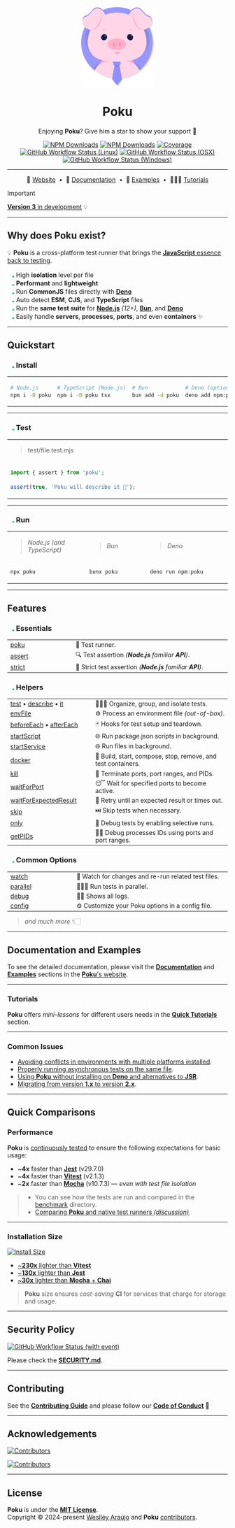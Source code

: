 <div align="center">
<img height="180" alt="Poku's Logo" src="https://raw.githubusercontent.com/wellwelwel/poku/main/.github/assets/readme/poku.svg">

# Poku

Enjoying **Poku**? Give him a star to show your support 🌟

[![NPM Downloads](https://img.shields.io/npm/v/poku.svg?label=&color=70a1ff&logo=npm&logoColor=white)](https://www.npmjs.com/package/poku)
[![NPM Downloads](https://img.shields.io/npm/dm/poku.svg?label=&logo=npm&logoColor=white&color=45aaf2)](https://www.npmjs.com/package/poku)
[![Coverage](https://img.shields.io/codecov/c/github/wellwelwel/poku?label=&logo=codecov&logoColor=white&color=98cc00)](https://github.com/wellwelwel/poku/tree/main/.nycrc)<br />
[![GitHub Workflow Status (Linux)](https://img.shields.io/github/actions/workflow/status/wellwelwel/poku/ci_coverage-linux.yml?event=push&label=&branch=main&logo=ubuntu&logoColor=8897a9&color=dfe4ea)](https://github.com/wellwelwel/poku/actions/workflows/ci_coverage-linux.yml?query=branch%3Amain)
[![GitHub Workflow Status (OSX)](https://img.shields.io/github/actions/workflow/status/wellwelwel/poku/ci_coverage-osx.yml?event=push&label=&branch=main&logo=apple&logoColor=8897a9&color=dfe4ea)](https://github.com/wellwelwel/poku/actions/workflows/ci_coverage-osx.yml?query=branch%3Amain)
[![GitHub Workflow Status (Windows)](https://img.shields.io/github/actions/workflow/status/wellwelwel/poku/ci_coverage-windows.yml?event=push&label=&branch=main&logo=data:image/svg+xml;base64,PHN2ZyByb2xlPSJpbWciIHZpZXdCb3g9IjAgMCAxMjggMTI4IiB4bWxucz0iaHR0cDovL3d3dy53My5vcmcvMjAwMC9zdmciPjx0aXRsZT5XaW5kb3dzIDExPC90aXRsZT48cGF0aCBmaWxsPSIjODg5N2E5IiBkPSJNMTI2IDEuNjM3bC02NyA5LjgzNHY0OS44MzFsNjctLjUzNHpNMS42NDcgNjYuNzA5bC4wMDMgNDIuNDA0IDUwLjc5MSA2Ljk4My0uMDQtNDkuMDU3em01Ni44Mi42OGwuMDk0IDQ5LjQ2NSA2Ny4zNzYgOS41MDkuMDE2LTU4Ljg2M3pNMS42MSAxOS4yOTdsLjA0NyA0Mi4zODMgNTAuNzkxLS4yODktLjAyMy00OS4wMTZ6Ij48L3BhdGg+PC9zdmc+&color=dfe4ea)](https://github.com/wellwelwel/poku/actions/workflows/ci_coverage-windows.yml?query=branch%3Amain)

---

🐷 [Website](https://poku.io/)<span>&nbsp;&nbsp;•&nbsp;&nbsp;</span>📘 [Documentation](https://poku.io/docs/category/documentation)<span>&nbsp;&nbsp;•&nbsp;&nbsp;</span>🧪 [Examples](https://poku.io/docs/category/examples)<span>&nbsp;&nbsp;•&nbsp;&nbsp;</span>🧑🏻‍🎓 [Tutorials](https://poku.io/docs/category/quick-tutorials)

</div>

> [!IMPORTANT]
>
> [**Version 3** in development](https://github.com/wellwelwel/poku/issues/801) 💡

---

## Why does Poku exist?

💡 **Poku** is a cross-platform test runner that brings the [**JavaScript** essence back to testing](https://poku.io/docs/philosophy#javascript-essence-for-tests-).

</span><img width="16" height="16" alt="check" src="https://raw.githubusercontent.com/wellwelwel/poku/main/.github/assets/readme/check.svg"> High **isolation** level per file<br />
</span><img width="16" height="16" alt="check" src="https://raw.githubusercontent.com/wellwelwel/poku/main/.github/assets/readme/check.svg"> **Performant** and **lightweight**<br />
<img width="16" height="16" alt="check" src="https://raw.githubusercontent.com/wellwelwel/poku/main/.github/assets/readme/check.svg"> Run **CommonJS** files directly with [**Deno**][deno-version-url]<br />
<img width="16" height="16" alt="check" src="https://raw.githubusercontent.com/wellwelwel/poku/main/.github/assets/readme/check.svg"> Auto detect **ESM**, **CJS**, and **TypeScript** files<br />
<img width="16" height="16" alt="check" src="https://raw.githubusercontent.com/wellwelwel/poku/main/.github/assets/readme/check.svg"> Run the **same test suite** for [**Node.js**][node-version-url] _(12+)_, [**Bun**][bun-version-url], and [**Deno**][deno-version-url]<br />
<img width="16" height="16" alt="check" src="https://raw.githubusercontent.com/wellwelwel/poku/main/.github/assets/readme/check.svg"> Easily handle **servers**, **processes**, **ports**, and even **containers** ✨

---

## Quickstart

### <img width="16" height="16" alt="check" src="https://raw.githubusercontent.com/wellwelwel/poku/main/.github/assets/readme/check.svg"> Install

<table>
<tr>
<td width="225">

```bash
# Node.js
npm i -D poku
```

</td>
<td width="225">

```bash
# TypeScript (Node.js)
npm i -D poku tsx
```

</td>
<td width="225">

```bash
# Bun
bun add -d poku
```

</td>
<td width="225">

```bash
# Deno (optional)
deno add npm:poku
```

</td>
</tr>
</table>

---

### <img width="16" height="16" alt="check" src="https://raw.githubusercontent.com/wellwelwel/poku/main/.github/assets/readme/check.svg"> Test

<table>
<tr>
<td>
<blockquote>test/file.test.mjs</blockquote>
</td>
</tr>
<tr>
<td width="1200">

```ts
import { assert } from 'poku';

assert(true, 'Poku will describe it 🐷');
```

</td>
</tr>
</table>

---

### <img width="16" height="16" alt="check" src="https://raw.githubusercontent.com/wellwelwel/poku/main/.github/assets/readme/check.svg"> Run

<table>
<tr>
<td><blockquote><i>Node.js (and TypeScript)</i></blockquote></td>
<td><blockquote><i>Bun</i></blockquote></td>
<td><blockquote><i>Deno</i></blockquote></td>
</tr>
<tr>
<td width="400">

```bash
npx poku
```

</td>
<td width="400">

```bash
bunx poku
```

</td>
<td width="400">

```bash
deno run npm:poku
```

</td>
</tr>
</table>

---

## Features

### <img width="16" height="16" alt="check" src="https://raw.githubusercontent.com/wellwelwel/poku/main/.github/assets/readme/check.svg"> Essentials

<table>
  <tr>
    <td width="280"><a href="https://poku.io/docs/category/-poku">poku</a></td>
    <td width="770">🧪 Test runner.</td>
  </tr>
  <tr>
    <td><a href="https://poku.io/docs/documentation/assert">assert</a></td>
    <td>🔍 Test assertion <i>(<strong>Node.js</strong> familiar <strong>API</strong>)</i>.</td>
  </tr>
  <tr>
    <td><a href="https://poku.io/docs/documentation/assert">strict</a></td>
    <td>🔬 Strict test assertion <i>(<strong>Node.js</strong> familiar <strong>API</strong>)</i>.</td>
  </tr>
</table>

### <img width="16" height="16" alt="check" src="https://raw.githubusercontent.com/wellwelwel/poku/main/.github/assets/readme/check.svg"> Helpers

<table>
  <tr>
    <td width="250"><a href="https://poku.io/docs/documentation/helpers/test">test</a> • <a href="https://poku.io/docs/documentation/helpers/describe">describe</a> • <a href="https://poku.io/docs/documentation/helpers/it">it</a></td>
    <td width="800">🤹🏻‍♀️ Organize, group, and isolate tests.</td>
  </tr>
  <tr>
    <td><a href="https://poku.io/docs/documentation/helpers/env">envFile</a></td>
    <td>⚙️ Process an environment file <i>(out-of-box)</i>.</td>
  </tr>
  <tr>
    <td><a href="https://poku.io/docs/category/-before-and-after-each">beforeEach</a> • <a href="https://poku.io/docs/category/-before-and-after-each">afterEach</a></td>
    <td>🃏 Hooks for test setup and teardown.</td>
  </tr>
  <tr>
    <td><a href="https://poku.io/docs/documentation/helpers/startScript">startScript</a></td>
    <td>🌐 Run package.json scripts in background.</td>
  </tr>
  <tr>
    <td><a href="https://poku.io/docs/documentation/helpers/startService">startService</a></td>
    <td>🌐 Run files in background.</td>
  </tr>
  <tr>
    <td><a href="https://poku.io/docs/documentation/helpers/containers">docker</a></td>
    <td>🐳 Build, start, compose, stop, remove, and test containers.</td>
  </tr>
  <tr>
    <td><a href="https://poku.io/docs/documentation/helpers/processes/kill">kill</a></td>
    <td>🔌 Terminate ports, port ranges, and PIDs.</td>
  </tr>
  <tr>
    <td><a href="https://poku.io/docs/documentation/helpers/processes/wait-for-port">waitForPort</a></td>
    <td>😴 Wait for specified ports to become active.</td>
  </tr>
  <tr>
    <td><a href="https://poku.io/docs/documentation/helpers/processes/wait-for-expected-result">waitForExpectedResult</a></td>
    <td>🥱 Retry until an expected result or times out.</td>
  </tr>
  <tr>
    <td><a href="https://poku.io/docs/documentation/helpers/skip">skip</a></td>
    <td>⏭️ Skip tests when necessary.</td>
  </tr>
  <tr>
    <td><a href="https://poku.io/docs/documentation/helpers/only">only</a></td>
    <td>🌌 Debug tests by enabling selective runs.</td>
  </tr>
  <tr>
    <td><a href="https://poku.io/docs/documentation/helpers/processes/get-pids">getPIDs</a></td>
    <td>🕵🏻 Debug processes IDs using ports and port ranges.</td>
  </tr>
</table>

### <img width="16" height="16" alt="check" src="https://raw.githubusercontent.com/wellwelwel/poku/main/.github/assets/readme/check.svg"> Common Options

<table>
  <tr>
    <td width="280"><a href="https://poku.io/docs/documentation/poku/options/watch">watch</a></td>
    <td width="770">🍿 Watch for changes and re-run related test files.</td>
  </tr>
  <tr>
    <td><a href="https://poku.io/docs/documentation/poku/options/parallel">parallel</a></td>
    <td>🏃🏻‍♀️ Run tests in parallel.</td>
  </tr>
  <tr>
    <td><a href="https://poku.io/docs/documentation/poku/options/debug">debug</a></td>
    <td>🕵🏻 Shows all logs.</td>
  </tr>
  <tr>
    <td><a href="https://poku.io/docs/documentation/poku/config-files">config</a></td>
    <td>⚙️ Customize your Poku options in a config file.</td>
  </tr>
</table>

> _and much more_ 👇🏻

---

## Documentation and Examples

To see the detailed documentation, please visit the [**Documentation**](https://poku.io/docs/category/documentation) and [**Examples**](https://poku.io/docs/category/examples) sections in the [**Poku**'s website](https://poku.io).

---

### Tutorials

**Poku** offers _mini-lessons_ for different users needs in the [**Quick Tutorials**](https://poku.io/docs/category/quick-tutorials) section.

---

### Common Issues

- [Avoiding conflicts in environments with multiple platforms installed](https://poku.io/docs/tutorials/cross-platform#recommendations).
- [Properly running asynchronous tests on the same file](https://poku.io/docs/examples/promises).
- [Using **Poku** without installing on **Deno** and alternatives to **JSR**](https://github.com/wellwelwel/poku/discussions/565).
- [Migrating from version **1.x** to version **2.x**](https://github.com/wellwelwel/poku/issues/533).

---

## Quick Comparisons

### Performance

**Poku** is [continuously tested](https://github.com/wellwelwel/poku/blob/main/.github/workflows/ci_benchmark.yml) to ensure the following expectations for basic usage:

- ~**4x** faster than [**Jest**](https://github.com/jestjs/jest) (v29.7.0)
- ~**4x** faster than [**Vitest**](https://github.com/vitest-dev/vitest) (v2.1.3)
- ~**2x** faster than [**Mocha**](https://github.com/mochajs/mocha) (v10.7.3) — _even with test file isolation_

> - You can see how the tests are run and compared in the [benchmark](https://github.com/wellwelwel/poku/tree/main/benchmark) directory.
> - [Comparing **Poku** and native test runners _(discussion)_](https://github.com/wellwelwel/poku/discussions/740).

---

### Installation Size

[![Install Size](https://packagephobia.com/badge?p=poku)](https://pkg-size.dev/poku)

- [~**230x** lighter than **Vitest**](https://pkg-size.dev/vitest)
- [~**130x** lighter than **Jest**](https://pkg-size.dev/jest)
- [~**30x** lighter than **Mocha** + **Chai**](https://pkg-size.dev/mocha%20chai)

> **Poku** size ensures _cost-saving_ **CI** for services that charge for storage and usage.

---

## Security Policy

[![GitHub Workflow Status (with event)](https://img.shields.io/github/actions/workflow/status/wellwelwel/poku/ci_codeql.yml?event=push&label=&branch=main&logo=github&logoColor=white&color=f368e0)](https://github.com/wellwelwel/poku/actions/workflows/ci_codeql.yml?query=branch%3Amain)

Please check the [**SECURITY.md**](https://github.com/wellwelwel/poku/blob/main/SECURITY.md).

---

## Contributing

See the [**Contributing Guide**](https://github.com/wellwelwel/poku/blob/main/CONTRIBUTING.md) and please follow our [**Code of Conduct**](https://github.com/wellwelwel/poku/blob/main/CODE_OF_CONDUCT.md) 🚀

---

## Acknowledgements

[![Contributors](https://img.shields.io/github/contributors/wellwelwel/poku?color=9c88ff)](https://github.com/wellwelwel/poku/graphs/contributors)

[![Contributors](https://opencollective.com/poku/contributors.svg?width=890&button=false)](https://opencollective.com/poku/contributors.svg?button=false)

---

## License

**Poku** is under the [**MIT License**](https://github.com/wellwelwel/poku/blob/main/LICENSE).<br />
Copyright © 2024-present [Weslley Araújo](https://github.com/wellwelwel) and **Poku** [contributors](https://github.com/wellwelwel/poku/graphs/contributors).

[node-version-url]: https://github.com/nodejs/node
[bun-version-url]: https://github.com/oven-sh/bun
[deno-version-url]: https://github.com/denoland/deno
